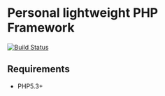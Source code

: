 # Personal lightweight PHP Framework
[![Build Status](https://secure.travis-ci.org/jverdeyen/framework.png?branch=master)](http://travis-ci.org/jverdeyen/framework)
## Requirements
- PHP5.3+

